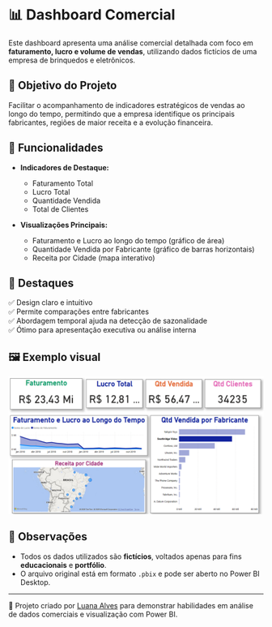 # 📊 Dashboard Comercial

Este dashboard apresenta uma análise comercial detalhada com foco em **faturamento, lucro e volume de vendas**, utilizando dados fictícios de uma empresa de brinquedos e eletrônicos.

## 🎯 Objetivo do Projeto

Facilitar o acompanhamento de indicadores estratégicos de vendas ao longo do tempo, permitindo que a empresa identifique os principais fabricantes, regiões de maior receita e a evolução financeira.

## 🧩 Funcionalidades

- **Indicadores de Destaque:**
  - Faturamento Total
  - Lucro Total
  - Quantidade Vendida
  - Total de Clientes

- **Visualizações Principais:**
  - Faturamento e Lucro ao longo do tempo (gráfico de área)
  - Quantidade Vendida por Fabricante (gráfico de barras horizontais)
  - Receita por Cidade (mapa interativo)

## 📌 Destaques

✅ Design claro e intuitivo  
✅ Permite comparações entre fabricantes  
✅ Abordagem temporal ajuda na detecção de sazonalidade  
✅ Ótimo para apresentação executiva ou análise interna  

## 🖼️ Exemplo visual

![Dashboard Comercial](./Detalhes%20Comercial.png)

## 📝 Observações

- Todos os dados utilizados são **fictícios**, voltados apenas para fins **educacionais** e **portfólio**.
- O arquivo original está em formato `.pbix` e pode ser aberto no Power BI Desktop.

---

🔗 Projeto criado por [Luana Alves](https://github.com/Luaninhadejulho) para demonstrar habilidades em análise de dados comerciais e visualização com Power BI.
